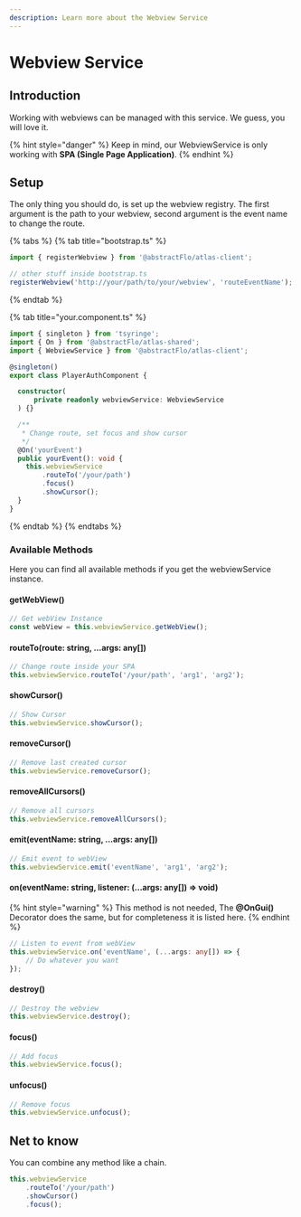 ```yaml
---
description: Learn more about the Webview Service
---
```


# Webview Service

## Introduction

Working with webviews can be managed with this service. We guess, you will love it.

{% hint style="danger" %}
Keep in mind, our WebviewService is only working with **SPA \(Single Page Application\)**.
{% endhint %}

## Setup

The only thing you should do, is set up the webview registry. The first argument is the path to your webview, second argument is the event name to change the route.

{% tabs %}
{% tab title="bootstrap.ts" %}
```typescript
import { registerWebview } from '@abstractFlo/atlas-client';

// other stuff inside bootstrap.ts
registerWebview('http://your/path/to/your/webview', 'routeEventName');
```
{% endtab %}

{% tab title="your.component.ts" %}
```typescript
import { singleton } from 'tsyringe';
import { On } from '@abstractFlo/atlas-shared';
import { WebviewService } from '@abstractFlo/atlas-client';

@singleton()
export class PlayerAuthComponent {

  constructor(
      private readonly webviewService: WebviewService
  ) {}

  /**
   * Change route, set focus and show cursor
   */
  @On('yourEvent')
  public yourEvent(): void {
    this.webviewService
        .routeTo('/your/path')
        .focus()
        .showCursor();
  }
}
```
{% endtab %}
{% endtabs %}

### Available Methods

Here you can find all available methods if you get the webviewService instance.

#### getWebView\(\)

```typescript
// Get webView Instance
const webView = this.webviewService.getWebView();
```

#### routeTo\(route: string, ...args: any\[\]\)

```typescript
// Change route inside your SPA
this.webviewService.routeTo('/your/path', 'arg1', 'arg2');
```

#### showCursor\(\)

```typescript
// Show Cursor
this.webviewService.showCursor();
```

#### removeCursor\(\)

```typescript
// Remove last created cursor
this.webviewService.removeCursor();
```

#### removeAllCursors\(\)

```typescript
// Remove all cursors
this.webviewService.removeAllCursors();
```

#### emit\(eventName: string, ...args: any\[\]\)

```typescript
// Emit event to webView
this.webviewService.emit('eventName', 'arg1', 'arg2');
```

#### on\(eventName: string, listener: \(...args: any\[\]\) =&gt; void\)

{% hint style="warning" %}
This method is not needed, The **@OnGui\(\)** Decorator does the same, but for completeness it is listed here.
{% endhint %}

```typescript
// Listen to event from webView
this.webviewService.on('eventName', (...args: any[]) => {
    // Do whatever you want
});
```

#### destroy\(\)

```typescript
// Destroy the webview
this.webviewService.destroy();
```

#### focus\(\)

```typescript
// Add focus
this.webviewService.focus();
```

#### unfocus\(\)

```typescript
// Remove focus
this.webviewService.unfocus();
```

## Net to know

You can combine any method like a chain.

```typescript
this.webviewService
    .routeTo('/your/path')
    .showCursor()
    .focus();
```

